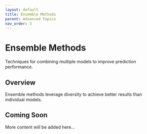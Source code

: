 ```yaml
---
layout: default
title: Ensemble Methods
parent: Advanced Topics
nav_order: 3
---
```


# Ensemble Methods

Techniques for combining multiple models to improve prediction performance.

## Overview

Ensemble methods leverage diversity to achieve better results than individual models.

## Coming Soon

More content will be added here...
